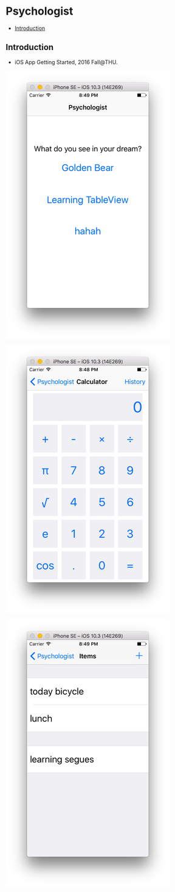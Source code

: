 Psychologist
===

*   [Introduction](#introduction)

<h2 id="introduction">Introduction</h2>

*   iOS App Getting Started, 2016 Fall@THU.

![screen1](ScreenShots/screen1.png)

![screen2](ScreenShots/screen2.png)

![screen3](ScreenShots/screen3.png)